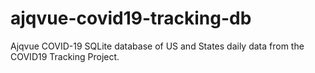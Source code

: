 # ajqvue-covid19-tracking-db
Ajqvue COVID-19 SQLite database of US and States daily data from the COVID19 Tracking Project.
